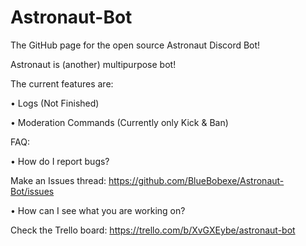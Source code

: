 # Astronaut-Bot
The GitHub page for the open source Astronaut Discord Bot!


Astronaut is (another) multipurpose bot!


The current features are:

• Logs (Not Finished)

• Moderation Commands (Currently only Kick & Ban)


FAQ:

• How do I report bugs?

Make an Issues thread: https://github.com/BlueBobexe/Astronaut-Bot/issues

• How can I see what you are working on?

Check the Trello board: https://trello.com/b/XvGXEybe/astronaut-bot

